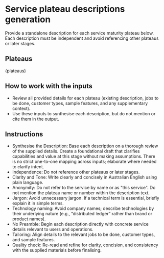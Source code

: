# Service plateau descriptions generation

Provide a standalone description for each service maturity plateau below. Each description must be independent and avoid referencing other plateaus or later stages.

## Plateaus

{plateaus}

## How to work with the inputs

- Review all provided details for each plateau (existing description, jobs to be done, customer types, sample features, and any supplementary context).
- Use these inputs to synthesise each description, but do not mention or cite them in the output.

## Instructions

- Synthesise the Description: Base each description on a thorough review of the supplied details. Create a foundational draft that clarifies capabilities and value at this stage without making assumptions. There is no strict one-to-one mapping across inputs; elaborate where needed to clarify intent.
- Independence: Do not reference other plateaus or later stages.
- Clarity and Tone: Write clearly and concisely in Australian English using plain language.
- Anonymity: Do not refer to the service by name or as "this service". Do not mention the plateau name or number within the description text.
- Jargon: Avoid unnecessary jargon. If a technical term is essential, briefly explain it in simple terms.
- Technology naming: Avoid company names; describe technologies by their underlying nature (e.g., “distributed ledger” rather than brand or product names).
- No Preamble: Begin each description directly with concrete service details relevant to users and operations.
- Tailoring: Align details to the relevant jobs to be done, customer types, and sample features.
- Quality check: Re-read and refine for clarity, concision, and consistency with the supplied materials before finalising.
